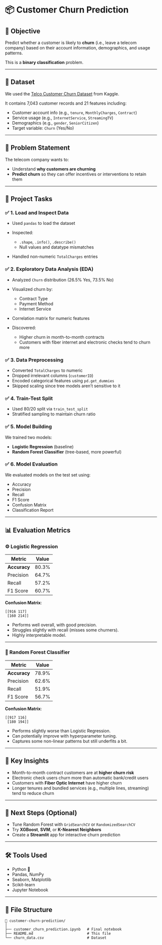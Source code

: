 # 📦 Customer Churn Prediction

## 🎯 Objective

Predict whether a customer is likely to **churn** (i.e., leave a telecom company) based on their account information, demographics, and usage patterns.

This is a **binary classification** problem.

---

## 📁 Dataset

We used the [Telco Customer Churn Dataset](https://www.kaggle.com/datasets/blastchar/telco-customer-churn) from Kaggle.

It contains 7,043 customer records and 21 features including:

* Customer account info (e.g., `tenure`, `MonthlyCharges`, `Contract`)
* Service usage (e.g., `InternetService`, `StreamingTV`)
* Demographics (e.g., `gender`, `SeniorCitizen`)
* Target variable: `Churn` (Yes/No)

---

## 🧠 Problem Statement

The telecom company wants to:

* Understand **why customers are churning**
* **Predict churn** so they can offer incentives or interventions to retain them

---

## 🔧 Project Tasks

### ✅ 1. Load and Inspect Data

* Used `pandas` to load the dataset
* Inspected:

  * `.shape`, `.info()`, `.describe()`
  * Null values and datatype mismatches
* Handled non-numeric `TotalCharges` entries

### ✅ 2. Exploratory Data Analysis (EDA)

* Analyzed `Churn` distribution (26.5% Yes, 73.5% No)
* Visualized churn by:

  * Contract Type
  * Payment Method
  * Internet Service
* Correlation matrix for numeric features
* Discovered:

  * Higher churn in month-to-month contracts
  * Customers with fiber internet and electronic checks tend to churn more

### ✅ 3. Data Preprocessing

* Converted `TotalCharges` to numeric
* Dropped irrelevant columns (`customerID`)
* Encoded categorical features using `pd.get_dummies`
* Skipped scaling since tree models aren’t sensitive to it

### ✅ 4. Train-Test Split

* Used 80/20 split via `train_test_split`
* Stratified sampling to maintain churn ratio

### ✅ 5. Model Building

We trained two models:

* **Logistic Regression** (baseline)
* **Random Forest Classifier** (tree-based, more powerful)

### ✅ 6. Model Evaluation

We evaluated models on the test set using:

* Accuracy
* Precision
* Recall
* F1 Score
* Confusion Matrix
* Classification Report

---

## 📊 Evaluation Metrics

### ⚙️ Logistic Regression

| Metric       | Value |
| ------------ | ----- |
| **Accuracy** | 80.3% |
| Precision    | 64.7% |
| Recall       | 57.2% |
| F1 Score     | 60.7% |

**Confusion Matrix**:

```
[[916 117]
 [160 214]]
```

* Performs well overall, with good precision.
* Struggles slightly with recall (misses some churners).
* Highly interpretable model.

---

### 🌲 Random Forest Classifier

| Metric       | Value |
| ------------ | ----- |
| **Accuracy** | 78.9% |
| Precision    | 62.6% |
| Recall       | 51.9% |
| F1 Score     | 56.7% |

**Confusion Matrix**:

```
[[917 116]
 [180 194]]
```

* Performs slightly worse than Logistic Regression.
* Can potentially improve with hyperparameter tuning.
* Captures some non-linear patterns but still underfits a bit.

---

## 🧠 Key Insights

* Month-to-month contract customers are at **higher churn risk**
* Electronic check users churn more than automatic bank/credit users
* Customers with **Fiber Optic Internet** have higher churn
* Longer tenures and bundled services (e.g., multiple lines, streaming) tend to reduce churn

---

## 💾 Next Steps (Optional)

* Tune Random Forest with `GridSearchCV` or `RandomizedSearchCV`
* Try **XGBoost**, **SVM**, or **K-Nearest Neighbors**
* Create a **Streamlit** app for interactive churn prediction

---

## 🛠 Tools Used

* Python 🐍
* Pandas, NumPy
* Seaborn, Matplotlib
* Scikit-learn
* Jupyter Notebook

---

## 📂 File Structure

```
📁 customer-churn-prediction/
│
├── customer_churn_prediction.ipynb   # Final notebook
├── README.md                         # This file
└── churn_data.csv                    # Dataset
```



